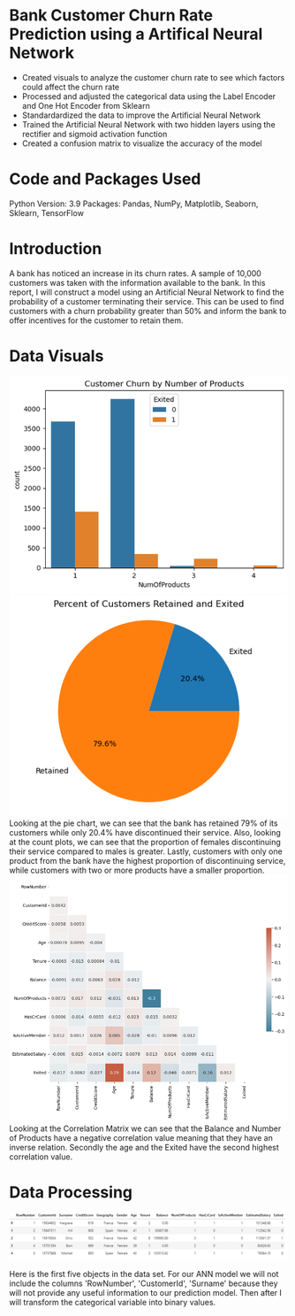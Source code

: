 # Bank Customer Churn Rate Prediction using a Artifical Neural Network

* Created visuals to analyze the customer churn rate to see which factors could affect the churn rate
* Processed and adjusted the categorical data using the Label Encoder and One Hot Encoder from Sklearn
* Standardardized the data to improve the Artificial Neural Network
* Trained the Artificial Neural Network with two hidden layers using the rectifier and sigmoid activation function 
* Created a confusion matrix to visualize the accuracy of the model 

# Code and Packages Used

Python Version: 3.9
Packages: Pandas, NumPy, Matplotlib, Seaborn, Sklearn, TensorFlow

# Introduction
A bank has noticed an increase in its churn rates. A sample of 10,000 customers was taken with the information available to the bank. In this report, I will construct a  model using an Artificial Neural Network to find the probability of a customer terminating their service. This can be used to find customers with a churn probability greater than 50% and inform the bank to offer incentives for the customer to retain them.

# Data Visuals

<img src= "https://github.com/JMarcoOviedo/Bank_Customer_Churn-Model/blob/main/images/bank7.png"/>

<img src= "https://github.com/JMarcoOviedo/Bank_Customer_Churn-Model/blob/main/images/Bank1.png"/>
Looking at the pie chart, we can see that the bank has retained 79% of its customers while only 20.4% have discontinued their service. Also, looking at the count plots, we can see that the proportion of females discontinuing their service compared to males is greater. Lastly, customers with only one product from the bank have the highest proportion of discontinuing service, while customers with two or more products have a smaller proportion.


<img src= "https://github.com/JMarcoOviedo/Bank_Customer_Churn-Model/blob/main/images/Bank4.png"/>
Looking at the Correlation Matrix we can see that the Balance and Number of Products have a negative correlation value meaning that they have an inverse relation. Secondly the age and the Exited have the second highest correlation value.

# Data Processing

<img src="https://github.com/JMarcoOviedo/Bank_Customer_Churn-Model/blob/main/images/data.png"/>


Here is the first five objects in the data set. For our ANN model we will not include the columns 'RowNumber', 'CustomerId', 'Surname' because they will not provide any useful information to our prediction model. Then after I will transform the categorical variable into binary values. 

